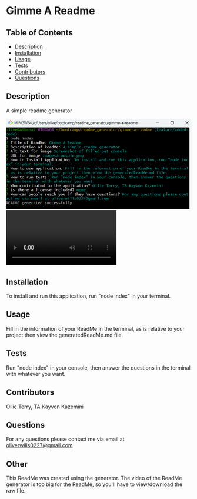   # Gimme A Readme

  ## Table of Contents
  * [Description](#description)
  * [Installation](#installation)
  * [Usage](#usage)
  * [Tests](#tests)
  * [Contributors](#contributors)
  * [Questions](#questions)

  ## Description
  A simple readme generator

  ![Screenshot of filled out console](images/console.png)
  ![Video of working generator](images/ReadMe_generated_test.webm)

  ## Installation
  To install and run this application, run "node index" in your terminal.

  ## Usage
  Fill in the information of your ReadMe in the terminal, as is relative to your project then view the generatedReadMe.md file.

  ## Tests
  Run "node index" in your console, then answer the questions in the terminal with whatever you want.

  ## Contributors
  Ollie Terry, TA Kayvon Kazemini 

  ## Questions
  For any questions please contact me via email at oliverwills0227@gmail.com 

  ## Other
  This ReadMe was created using the generator.
  The video of the ReadMe generator is too big for the ReadMe, so you'll have to view/download the raw file. 
  
